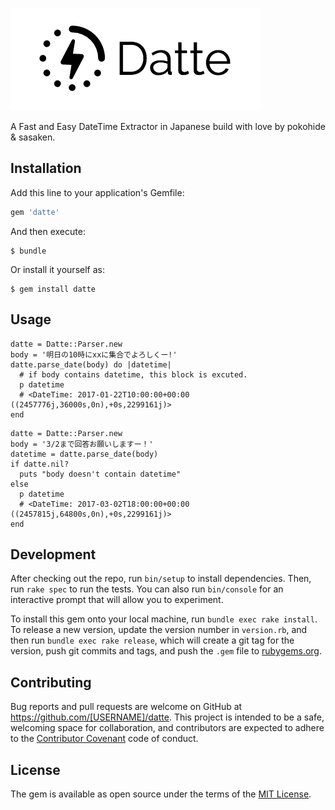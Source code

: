 ![Datte](https://raw.githubusercontent.com/hyde2able/datte/master/datte.png)

A Fast and Easy DateTime Extractor in Japanese build with love by pokohide & sasaken.

## Installation

Add this line to your application's Gemfile:

```ruby
gem 'datte'
```

And then execute:

```
$ bundle
```

Or install it yourself as:

    $ gem install datte

## Usage

```
datte = Datte::Parser.new
body = '明日の10時にxxに集合でよろしくー!'
datte.parse_date(body) do |datetime|
  # if body contains datetime, this block is excuted.
  p datetime
  # <DateTime: 2017-01-22T10:00:00+00:00 ((2457776j,36000s,0n),+0s,2299161j)>
end
```

```
datte = Datte::Parser.new
body = '3/2まで回答お願いしますー！'
datetime = datte.parse_date(body)
if datte.nil?
  puts "body doesn't contain datetime"
else
  p datetime
  # <DateTime: 2017-03-02T18:00:00+00:00 ((2457815j,64800s,0n),+0s,2299161j)>
end
```

## Development

After checking out the repo, run `bin/setup` to install dependencies. Then, run `rake spec` to run the tests. You can also run `bin/console` for an interactive prompt that will allow you to experiment.

To install this gem onto your local machine, run `bundle exec rake install`. To release a new version, update the version number in `version.rb`, and then run `bundle exec rake release`, which will create a git tag for the version, push git commits and tags, and push the `.gem` file to [rubygems.org](https://rubygems.org).

## Contributing

Bug reports and pull requests are welcome on GitHub at https://github.com/[USERNAME]/datte. This project is intended to be a safe, welcoming space for collaboration, and contributors are expected to adhere to the [Contributor Covenant](http://contributor-covenant.org) code of conduct.


## License

The gem is available as open source under the terms of the [MIT License](http://opensource.org/licenses/MIT).
